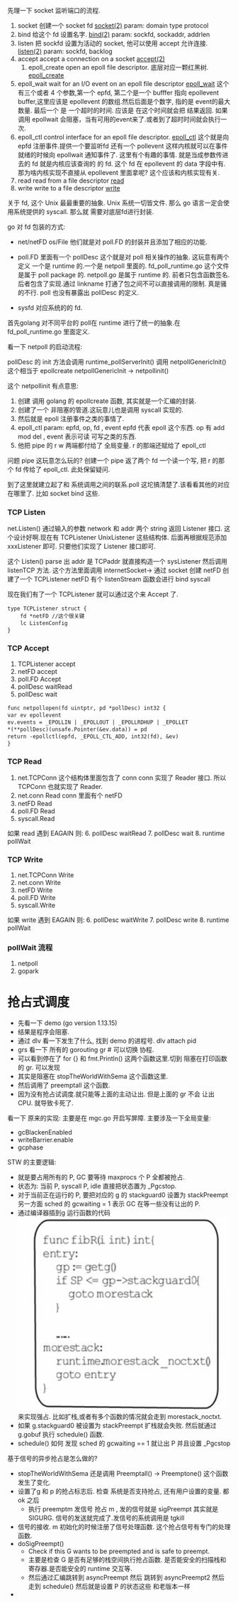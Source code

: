 先理一下 socket 监听端口的流程.
1. socket 创建一个 socket fd [socket(2)](https://man7.org/linux/man-pages/man2/socket.2.html) param: domain type protocol 
2. bind 给这个 fd 设置名字. [bind(2)](https://www.man7.org/linux/man-pages/man2/bind.2.html) param: sockfd, sockaddr, addrlen 
3. listen 把 sockfd 设置为活动的 socket, 他可以使用 accept 允许连接. [listen(2)](https://man7.org/linux/man-pages/man2/listen.2.html) param: sockfd, backlog
4. accept accept a connection on a socket [accept(2)](https://man7.org/linux/man-pages/man2/accept.2.html)
   1. epoll_create  open an epoll file descriptor. 底层对应一颗红黑树. [epoll_create ](https://man7.org/linux/man-pages/man2/epoll_create.2.html)
5. epoll_wait wait for an I/O event on an epoll file descriptor [epoll_wait](https://man7.org/linux/man-pages/man2/epoll_wait.2.html)
这个有三个或者 4 个参数,第一个 epfd, 第二个是一个 bufffer 指向 epollevent buffer,这里应该是 epollevent 的数组.然后后面是个数字, 指的是 event的最大数量. 最后一个
是 一个超时的时间. 应该是 在这个时间就会把 结果返回. 如果调用 epollwait 会阻塞，当有可用的event来了.或者到了超时时间就会执行一次.
6. epoll_ctl control interface for an epoll file descriptor. [epoll_ctl](https://man7.org/linux/man-pages/man2/epoll_ctl.2.html) 这个就是向 epfd 注册事件.提供一个要监听fd
还有一个 pollevent 这样内核就可以在事件就绪的时候向 epollwait 通知事件了. 这里有个有趣的事情. 就是当成参数传进去的 fd 就是内核应该查询的
的 fd. 这个 fd 在 epollevent 的 data 字段中有. 那为啥内核实现不直接从 epollevent 里面拿呢? 这个应该和内核实现有关.
7. read read from a file descriptor [read](https://man7.org/linux/man-pages/man2/read.2.html)
8. write write to a file descriptor [write](https://man7.org/linux/man-pages/man2/write.2.html)

关于 fd, 这个 Unix 最最重要的抽象. Unix 系统一切皆文件. 那么 go 语言一定会使用系统提供的 syscall. 那么就
需要对底层fd进行封装. 

go 对 fd 包装的方式:

- net/netFD  os/File 他们就是对 poll.FD 的封装并且添加了相应的功能. 

- poll.FD 里面有一个 pollDesc 这个就是对 poll 相关操作的抽象. 这玩意有两个定义 一个是 runtime 的.一个是 netpoll 里面的.
fd_poll_runtime.go 这个文件是属于 poll package 的. netpoll.go 是属于 runtime 的. 前者只包含函数签名.后者包含了实现.通过
linkname 打通了包之间不可以直接调用的限制. 真是骚的不行. poll 也没有暴露出 pollDesc 的定义.

- sysfd 对应系统的的 fd.


首先golang 对不同平台的 poll在 runtime 进行了统一的抽象.在 fd_poll_runtime.go 里面定义.

看一下 netpoll 的启动流程:

pollDesc 的 init 方法会调用 runtime_pollServerInit() 调用 netpollGenericInit()这个相当于 epollcreate
netpollGenericInit ->  netpollinit() 

这个 netpollinit 有点意思:
1. 创建 调用 golang 的 epollcreate 函数, 其实就是一个汇编的封装.
2. 创建了一个 非阻塞的管道.这玩意儿也是调用 syscall 实现的.
3. 然后就是 epoll 注册事件之类的事情了.
4. epoll_ctl param: epfd, op, fd , event  epfd 代表 epoll 这个东西. op 有 add mod del , event 表示可读
可写之类的东西.
5. 他把 pipe 的 r w 两端都付给了 全局变量. r 的那端还赋给了 epoll_ctl 


问题 pipe  这玩意怎么玩的? 创建一个 pipe 返了两个 fd 一个读一个写, 把 r 的那个 fd 传给了 epoll_ctl.
此处保留疑问. 

到了这里就建立起了和 系统调用之间的联系.poll 这坨搞清楚了.该看看其他的对应在哪里了. 比如 socket  bind 这些.

### TCP Listen
net.Listen() 通过输入的参数 network 和 addr 两个 string 返回 Listener 接口. 这个设计好啊.现在有 TCPListener
UnixListener 这些结构体. 后面再根据规范添加 xxxListener 即可. 只要他们实现了 Listener 接口即可.

这个 Listen() parse 出 addr 是 TCPaddr 就直接构造一个 sysListener 然后调用 listenTCP 方法. 这个方法里面调用 internetSocket-> 通过 socket 创建 netFD
创建了一个 TCPListener  netFD 有个 listenStream 函数会进行 bind syscall

现在我们有了一个 TCPListener 就可以通过这个来 Accept 了. 
```
type TCPListener struct {
	fd *netFD //这个很关键
	lc ListenConfig
}
```

### TCP Accept
1. TCPListener accept
2. netFD accept
3. poll.FD Accept
4. pollDesc waitRead
5. pollDesc wait

```
func netpollopen(fd uintptr, pd *pollDesc) int32 {
var ev epollevent
ev.events = _EPOLLIN | _EPOLLOUT | _EPOLLRDHUP | _EPOLLET
*(**pollDesc)(unsafe.Pointer(&ev.data)) = pd
return -epollctl(epfd, _EPOLL_CTL_ADD, int32(fd), &ev)
}
```

### TCP Read
1. net.TCPConn 这个结构体里面包含了 conn conn 实现了 Reader 接口. 所以 TCPConn 也就实现了 Reader.
2. net.conn Read conn 里面有个 netFD
3. netFD Read
4. poll.FD Read
5. syscall.Read

如果 read 遇到 EAGAIN 则:
6. pollDesc waitRead
7. pollDesc wait
8. runtime pollWait

### TCP Write
1. net.TCPConn Write
2. net.conn Write
3. netFD Write
4. poll.FD Write
5. syscall.Write

如果 write 遇到 EAGAIN 则:
6. pollDesc waitWrite
7. pollDesc write
8. runtime pollWait

### pollWait 流程
1. netpoll
2. gopark

# 抢占式调度
- 先看一下 demo (go version 1.13.15)
- 结果是程序会阻塞.
- 通过 dlv 看一下发生了什么, 找到 demo 的进程号. dlv attach pid 
- grs 看一下 所有的 gorouting  gr # 可以切换 协程.
- 可以看到停在了 for {} 和 fmt.Println() 这两个函数这里.切到 阻塞在打印函数的 gr. 可以发现
- 其实是阻塞在 stopTheWorldWithSema 这个函数这里.
- 然后调用了 preemptall  这个函数.
- 因为没有抢占试调度.就只能等上面的主动让出. 但是上面的 gr 不会 让出 CPU. 就导致卡死了.

看一下 原来的实现: 主要是在 mgc.go 开启写屏障. 主要涉及一下全局变量:
- gcBlackenEnabled
- writeBarrier.enable
- gcphase


STW 的主要逻辑:
- 就是要占用所有的 P, GC 要等待 maxprocs 个 P 全都被抢占.
- 状态为: 当前 P, syscall P, idle 直接把状态置为 _Pgcstop.
- 对于当前正在运行的 P, 要把对应的 g 的 stackguard0 设置为 stackPreempt 另一方面 sched 的 gcwaiting = 1
表示 GC 在等一些没有让出的 P.
- 通过编译器插到g 运行函数的代码![img.png](img.png) 来实现强占. 比如扩栈,或者有多个函数的情况就会走到
morestack_noctxt. 
- 如果 g.stackguard0 被设置为 stackPreempt 扩栈就会失败. 然后就通过g.gobuf 执行 schedule() 函数.
- schedule() 如何 发现 sched 的 gcwaiting == 1 就让出 P 并且设置 _Pgcstop

基于信号的异步抢占是怎么做的?
- stopTheWorldWithSema 还是调用 Preemptall() -> Preemptone() 这个函数发生了变化.
- 设置了g 和 p 的抢占标志后. 检查 系统是否支持抢占, 还有用户设置的变量. 都 ok 之后
  - 执行 preemptm 发信号 抢占 m , 发的信号就是 sigPreempt 其实就是 SIGURG. 信号的发送就完成了.发信号的系统调用是 tgkill
- 信号的接收. m 初始化的时候注册了信号处理函数. 这个抢占信号有专门的处理函数.
- doSigPreempt() 
  - Check if this G wants to be preempted and is safe to preempt.
  - 主要是检查 G 是否有足够的栈空间执行抢占函数. 是否能安全的扫描栈和寄存器.是否能安全的 runtime 交互等.
  - 然后通过汇编跳转到 asyncPreempt 然后 跳转到 asyncPreempt2 然后走到 schedule() 然后就是设置 P 的状态这些
  和老版本一样
- 